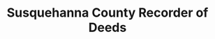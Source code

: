 ---
layout: repo
title: "Susquehanna County Recorder of Deeds"
id: 14179
permalink: repos/14179/
---